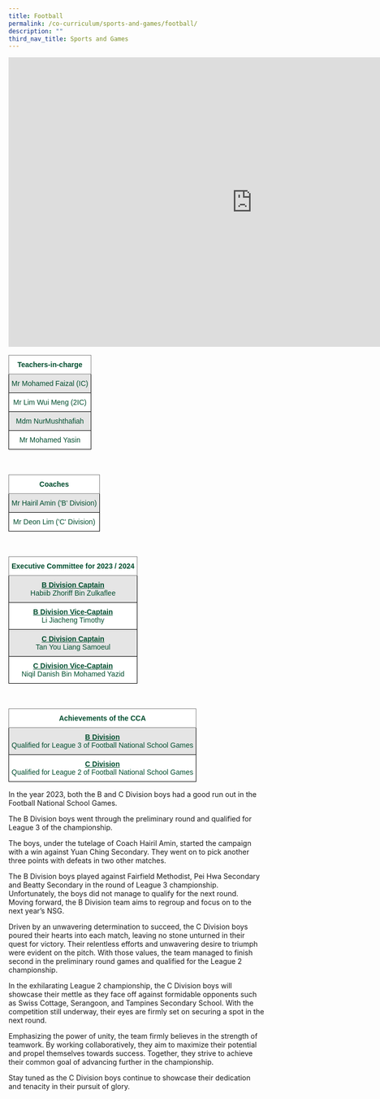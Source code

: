 ```yaml
---
title: Football
permalink: /co-curriculum/sports-and-games/football/
description: ""
third_nav_title: Sports and Games
---
```

<iframe allowfullscreen="true" height="569" width="960" frameborder="0" src="https://docs.google.com/presentation/d/e/2PACX-1vR5Uj_7GxG6fUnml9_I_WMrBFV2IhrDy-hrY43i5hyq__0AKzGIqmQiqhbzDoDzk7xqinXQpu10qMYb/embed?start=true&amp;loop=true&amp;delayms=3000"></iframe>

<br>
<style type="text/css">
.tg  {border-collapse:collapse;border-spacing:0;}
.tg td{border-color:black;border-style:solid;border-width:1px;font-family:Arial, sans-serif;font-size:14px;
  overflow:hidden;padding:10px 5px;word-break:normal;}
.tg th{border-color:black;border-style:solid;border-width:1px;font-family:Arial, sans-serif;font-size:14px;
  font-weight:normal;overflow:hidden;padding:10px 5px;word-break:normal;}
.tg .tg-mwbt{background-color:#FFF;border-color:inherit;color:#004D2E;font-weight:bold;text-align:center;vertical-align:middle}
.tg .tg-bapb{background-color:#E5E5E5;color:#004D2E;text-align:center;vertical-align:middle}
.tg .tg-wpup{background-color:#FFF;color:#004D2E;text-align:center;vertical-align:middle}
</style>
<table class="tg">
<thead>
  <tr>
    <th class="tg-mwbt"><span style="font-weight:700">Teachers-in-charge</span></th>
  </tr>
</thead>
<tbody>
  <tr>
    <td class="tg-bapb">Mr Mohamed Faizal (IC)</td>
  </tr>
  <tr>
    <td class="tg-wpup">Mr Lim Wui Meng (2IC)</td>
  </tr>
  <tr>
    <td class="tg-bapb">Mdm NurMushthafiah</td>
  </tr>
  <tr>
    <td class="tg-wpup">Mr Mohamed Yasin</td>
  </tr>
</tbody>
</table>
<br>
<style type="text/css">
.tg  {border-collapse:collapse;border-spacing:0;}
.tg td{border-color:black;border-style:solid;border-width:1px;font-family:Arial, sans-serif;font-size:14px;
  overflow:hidden;padding:10px 5px;word-break:normal;}
.tg th{border-color:black;border-style:solid;border-width:1px;font-family:Arial, sans-serif;font-size:14px;
  font-weight:normal;overflow:hidden;padding:10px 5px;word-break:normal;}
.tg .tg-mwbt{background-color:#FFF;border-color:inherit;color:#004D2E;font-weight:bold;text-align:center;vertical-align:middle}
.tg .tg-bapb{background-color:#E5E5E5;color:#004D2E;text-align:center;vertical-align:middle}
.tg .tg-wpup{background-color:#FFF;color:#004D2E;text-align:center;vertical-align:middle}
</style>
<table class="tg">
<thead>
  <tr>
    <th class="tg-mwbt"><span style="font-weight:700">Coaches</span></th>
  </tr>
</thead>
<tbody>
  <tr>
    <td class="tg-bapb">Mr Hairil Amin ('B' Division)</td>
  </tr>
  <tr>
    <td class="tg-wpup">Mr Deon Lim ('C' Division)</td>
  </tr>
</tbody>
</table>
<br>
<style type="text/css">
.tg  {border-collapse:collapse;border-spacing:0;}
.tg td{border-color:black;border-style:solid;border-width:1px;font-family:Arial, sans-serif;font-size:14px;
  overflow:hidden;padding:10px 5px;word-break:normal;}
.tg th{border-color:black;border-style:solid;border-width:1px;font-family:Arial, sans-serif;font-size:14px;
  font-weight:normal;overflow:hidden;padding:10px 5px;word-break:normal;}
.tg .tg-mwbt{background-color:#FFF;border-color:inherit;color:#004D2E;font-weight:bold;text-align:center;vertical-align:middle}
.tg .tg-ywyw{background-color:#E5E5E5;color:#004D2E;font-weight:bold;text-align:center;text-decoration:underline;vertical-align:top}
.tg .tg-frvs{background-color:#FFF;color:#004D2E;font-weight:bold;text-align:center;text-decoration:underline;vertical-align:top}
</style>
<table class="tg">
<thead>
  <tr>
    <th class="tg-mwbt"><span style="font-weight:700">Executive Committee for 2023 / 2024</span></th>
  </tr>
</thead>
<tbody>
  <tr>
    <td class="tg-bapb"><b><u>B Division Captain</u></b><br><span style="font-weight:400;color:#004D2E">Habiib Zhoriff Bin Zulkaflee</span></td>
  </tr>
  <tr>
    <td class="tg-wpup"><b><u>B Division Vice-Captain</u></b><br><span style="font-weight:400;color:#004D2E">Li Jiacheng Timothy</span></td>
  </tr>
  <tr>
    <td class="tg-bapb"><b><u>C Division Captain</u></b><br><span style="font-weight:400;color:#004D2E">Tan You Liang Samoeul</span></td>
  </tr>
  <tr>
    <td class="tg-wpup"><b><u>C Division Vice-Captain</u></b><br><span style="font-weight:400;color:#004D2E">Niqil Danish Bin Mohamed Yazid</span></td>
  </tr>
</tbody>
</table>
<br>
<style type="text/css">
.tg  {border-collapse:collapse;border-spacing:0;}
.tg td{border-color:black;border-style:solid;border-width:1px;font-family:Arial, sans-serif;font-size:14px;
  overflow:hidden;padding:10px 5px;word-break:normal;}
.tg th{border-color:black;border-style:solid;border-width:1px;font-family:Arial, sans-serif;font-size:14px;
  font-weight:normal;overflow:hidden;padding:10px 5px;word-break:normal;}
.tg .tg-mwbt{background-color:#FFF;border-color:inherit;color:#004D2E;font-weight:bold;text-align:center;vertical-align:middle}
.tg .tg-ywyw{background-color:#E5E5E5;color:#004D2E;font-weight:bold;text-align:center;text-decoration:underline;vertical-align:top}
.tg .tg-frvs{background-color:#FFF;color:#004D2E;font-weight:bold;text-align:center;text-decoration:underline;vertical-align:top}
</style>
<table class="tg">
<thead>
  <tr>
    <th class="tg-mwbt"><span style="font-weight:700">Achievements of the CCA</span></th>
  </tr>
</thead>
<tbody>
  <tr>
		<td class="tg-bapb"><b><u>B Division</u></b><br><span style="font-weight:400;color:#004D2E"></span> <span style="font-weight:400;color:#004D2E">Qualified for League 3 of Football National School Games</span></td>
  </tr>
  <tr>
    <td class="tg-wpup"><b><u>C Division</u></b><br><span style="font-weight:400;color:#004D2E">Qualified for League 2 of Football National School Games </span></td>
  </tr>
</tbody>
</table>


In the year 2023, both the B and C Division boys had a good run out in the Football National School Games.

The B Division boys went through the preliminary round and qualified for League 3 of the championship.

The boys, under the tutelage of Coach Hairil Amin, started the campaign with a win against Yuan Ching Secondary. They went on to pick another three points with defeats in two other matches. 

The B Division boys played against Fairfield Methodist, Pei Hwa Secondary and Beatty Secondary in the round of League 3 championship. Unfortunately, the boys did not manage to qualify for the next round. Moving forward, the B Division team aims to regroup and focus on to the next year’s NSG.

Driven by an unwavering determination to succeed, the C Division boys poured their hearts into each match, leaving no stone unturned in their quest for victory. Their relentless efforts and unwavering desire to triumph were evident on the pitch. With those values, the team managed to finish second in the preliminary round games and qualified for the League 2 championship. 

In the exhilarating League 2 championship, the C Division boys will showcase their mettle as they face off against formidable opponents such as Swiss Cottage, Serangoon, and Tampines Secondary School. With the competition still underway, their eyes are firmly set on securing a spot in the next round.

Emphasizing the power of unity, the team firmly believes in the strength of teamwork. By working collaboratively, they aim to maximize their potential and propel themselves towards success. Together, they strive to achieve their common goal of advancing further in the championship.

Stay tuned as the C Division boys continue to showcase their dedication and tenacity in their pursuit of glory.